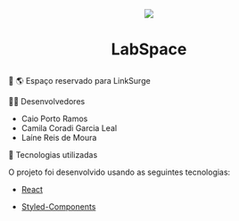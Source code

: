 <div align="center" > <img src="https://img.icons8.com/external-flat-land-kalash/64/000000/external-earth-education-and-science-flat-land-kalash-2.png"/>
 <h1 align="center"><strong>LabSpace</b></strong></h1></div>

 <h2></h2>

:link: 🌎 Espaço reservado para LinkSurge

👨‍🚀 Desenvolvedores

 * Caio Porto Ramos
 * Camila Coradi Garcia Leal
 * Laíne Reis de Moura

🚀 Tecnologias utilizadas

O projeto foi desenvolvido usando as seguintes tecnologias:

* [React](https://pt-br.reactjs.org/docs/getting-started.html)

* [Styled-Components](https://styled-components.com/docs)





